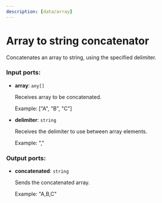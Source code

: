 ```yaml
---
description: [data/array]
---
```


# Array to string concatenator

Concatenates an array to string, using the specified delimiter.

### Input ports:

* __array__: `any[]`

    Receives array to be concatenated.
    
    Example:
    ["A", "B", "C"]


* __delimiter__: `string`

    Receives the delimiter to use between array elements.
    
    Example:
    ","

### Output ports:

* __concatenated__: `string`

    Sends the concatenated array.
    
    Example:
    "A,B,C"

